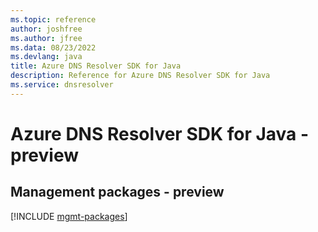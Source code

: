 ```yaml
---
ms.topic: reference
author: joshfree
ms.author: jfree
ms.data: 08/23/2022
ms.devlang: java
title: Azure DNS Resolver SDK for Java
description: Reference for Azure DNS Resolver SDK for Java
ms.service: dnsresolver
---
```

# Azure DNS Resolver SDK for Java - preview

## Management packages - preview
[!INCLUDE [mgmt-packages](dns-resolver-mgmt-index.md)]